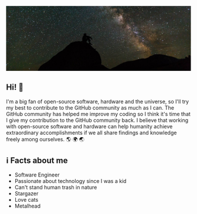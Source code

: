 <center>
    <img src="pexels-pixabay-33825.jpg" alt="Stargazer" />
</center>

## Hi! 👋
I'm a big fan of open-source software, hardware and the universe, so I'll try my best to contribute to the GitHub community as much as I can. The GitHub community has helped me improve my coding so I think it's time that I give my contribution to the GitHub community back. I believe that working with open-source software and hardware can help humanity achieve extraordinary accomplishments if we all share findings and knowledge freely among ourselves. 🌎 🌍 🌏

## ℹ️ Facts about me
- Software Engineer
- Passionate about technology since I was a kid
- Can't stand human trash in nature
- Stargazer
- Love cats
- Metalhead
